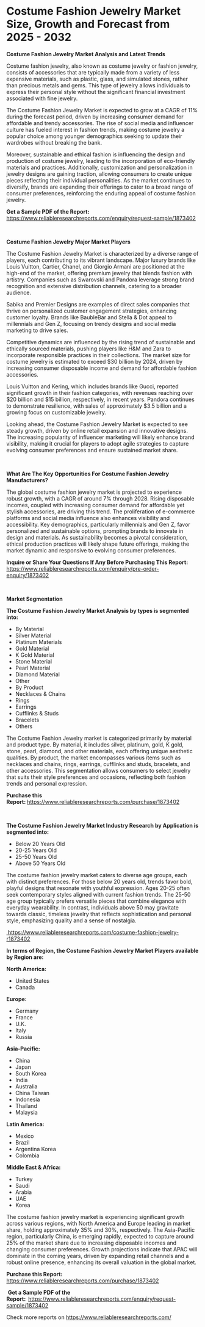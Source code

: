 <p><h1>Costume Fashion Jewelry Market Size, Growth and Forecast from 2025 - 2032</h1></p><p><strong>Costume Fashion Jewelry Market Analysis and Latest Trends</strong></p>
<p><p>Costume fashion jewelry, also known as costume jewelry or fashion jewelry, consists of accessories that are typically made from a variety of less expensive materials, such as plastic, glass, and simulated stones, rather than precious metals and gems. This type of jewelry allows individuals to express their personal style without the significant financial investment associated with fine jewelry. </p><p>The Costume Fashion Jewelry Market is expected to grow at a CAGR of 11% during the forecast period, driven by increasing consumer demand for affordable and trendy accessories. The rise of social media and influencer culture has fueled interest in fashion trends, making costume jewelry a popular choice among younger demographics seeking to update their wardrobes without breaking the bank. </p><p>Moreover, sustainable and ethical fashion is influencing the design and production of costume jewelry, leading to the incorporation of eco-friendly materials and practices. Additionally, customization and personalization in jewelry designs are gaining traction, allowing consumers to create unique pieces reflecting their individual personalities. As the market continues to diversify, brands are expanding their offerings to cater to a broad range of consumer preferences, reinforcing the enduring appeal of costume fashion jewelry.</p></p>
<p><strong>Get a Sample PDF of the Report:&nbsp;</strong> <a href="https://www.reliableresearchreports.com/enquiry/request-sample/1873402?utm_campaign=2743&utm_medium=2&utm_source=Github&utm_content=ia&utm_term=04042025&utm_id=costume-fashion-jewelry">https://www.reliableresearchreports.com/enquiry/request-sample/1873402</a></p>
<p>&nbsp;</p>
<p><strong>Costume Fashion Jewelry Major Market Players</strong></p>
<p><p>The Costume Fashion Jewelry Market is characterized by a diverse range of players, each contributing to its vibrant landscape. Major luxury brands like Louis Vuitton, Cartier, Chanel, and Giorgio Armani are positioned at the high-end of the market, offering premium jewelry that blends fashion with artistry. Companies such as Swarovski and Pandora leverage strong brand recognition and extensive distribution channels, catering to a broader audience.</p><p>Sabika and Premier Designs are examples of direct sales companies that thrive on personalized customer engagement strategies, enhancing customer loyalty. Brands like BaubleBar and Stella & Dot appeal to millennials and Gen Z, focusing on trendy designs and social media marketing to drive sales.</p><p>Competitive dynamics are influenced by the rising trend of sustainable and ethically sourced materials, pushing players like H&M and Zara to incorporate responsible practices in their collections. The market size for costume jewelry is estimated to exceed $30 billion by 2024, driven by increasing consumer disposable income and demand for affordable fashion accessories.</p><p>Louis Vuitton and Kering, which includes brands like Gucci, reported significant growth in their fashion categories, with revenues reaching over $20 billion and $15 billion, respectively, in recent years. Pandora continues to demonstrate resilience, with sales of approximately $3.5 billion and a growing focus on customizable jewelry.</p><p>Looking ahead, the Costume Fashion Jewelry Market is expected to see steady growth, driven by online retail expansion and innovative designs. The increasing popularity of influencer marketing will likely enhance brand visibility, making it crucial for players to adopt agile strategies to capture evolving consumer preferences and ensure sustained market share.</p></p>
<p>&nbsp;</p>
<p><strong>What Are The Key Opportunities For Costume Fashion Jewelry Manufacturers?</strong></p>
<p><p>The global costume fashion jewelry market is projected to experience robust growth, with a CAGR of around 7% through 2028. Rising disposable incomes, coupled with increasing consumer demand for affordable yet stylish accessories, are driving this trend. The proliferation of e-commerce platforms and social media influence also enhances visibility and accessibility. Key demographics, particularly millennials and Gen Z, favor personalized and sustainable options, prompting brands to innovate in design and materials. As sustainability becomes a pivotal consideration, ethical production practices will likely shape future offerings, making the market dynamic and responsive to evolving consumer preferences.</p></p>
<p><strong>Inquire or Share Your Questions If Any Before Purchasing This Report:</strong> <a href="https://www.reliableresearchreports.com/enquiry/pre-order-enquiry/1873402?utm_campaign=2743&utm_medium=2&utm_source=Github&utm_content=ia&utm_term=04042025&utm_id=costume-fashion-jewelry">https://www.reliableresearchreports.com/enquiry/pre-order-enquiry/1873402</a></p>
<p>&nbsp;</p>
<p><strong>Market Segmentation</strong></p>
<p><strong>The Costume Fashion Jewelry Market Analysis by types is segmented into:</strong></p>
<p><ul><li>By Material</li><li>Silver Material</li><li>Platinum Materials</li><li>Gold Material</li><li>K Gold Material</li><li>Stone Material</li><li>Pearl Material</li><li>Diamond Material</li><li>Other</li><li>By Product</li><li>Necklaces & Chains</li><li>Rings</li><li>Earrings</li><li>Cufflinks & Studs</li><li>Bracelets</li><li>Others</li></ul></p>
<p><p>The Costume Fashion Jewelry market is categorized primarily by material and product type. By material, it includes silver, platinum, gold, K gold, stone, pearl, diamond, and other materials, each offering unique aesthetic qualities. By product, the market encompasses various items such as necklaces and chains, rings, earrings, cufflinks and studs, bracelets, and other accessories. This segmentation allows consumers to select jewelry that suits their style preferences and occasions, reflecting both fashion trends and personal expression.</p></p>
<p><strong>Purchase this Report:&nbsp;</strong><a href="https://www.reliableresearchreports.com/purchase/1873402?utm_campaign=2743&utm_medium=2&utm_source=Github&utm_content=ia&utm_term=04042025&utm_id=costume-fashion-jewelry">https://www.reliableresearchreports.com/purchase/1873402</a></p>
<p>&nbsp;</p>
<p><strong>The Costume Fashion Jewelry Market Industry Research by Application is segmented into:</strong></p>
<p><ul><li>Below 20 Years Old</li><li>20-25 Years Old</li><li>25-50 Years Old</li><li>Above 50 Years Old</li></ul></p>
<p><p>The costume fashion jewelry market caters to diverse age groups, each with distinct preferences. For those below 20 years old, trends favor bold, playful designs that resonate with youthful expression. Ages 20-25 often seek contemporary styles aligned with current fashion trends. The 25-50 age group typically prefers versatile pieces that combine elegance with everyday wearability. In contrast, individuals above 50 may gravitate towards classic, timeless jewelry that reflects sophistication and personal style, emphasizing quality and a sense of nostalgia.</p></p>
<p><a href="https://www.reliableresearchreports.com/costume-fashion-jewelry-r1873402?utm_campaign=2743&utm_medium=2&utm_source=Github&utm_content=ia&utm_term=04042025&utm_id=costume-fashion-jewelry">&nbsp;https://www.reliableresearchreports.com/costume-fashion-jewelry-r1873402</a></p>
<p><strong>In terms of Region, the Costume Fashion Jewelry Market Players available by Region are:</strong></p>
<p>
    <p> <strong> North America: </strong>
        <ul>
            <li>United States</li>
            <li>Canada</li>
        </ul>
        </p> 
    <p> <strong> Europe: </strong>
        <ul>
            <li>Germany</li>
            <li>France</li>
            <li>U.K.</li>
            <li>Italy</li>
            <li>Russia</li>
        </ul>
        </p> 
    <p> <strong> Asia-Pacific: </strong>
        <ul>
            <li>China</li>
            <li>Japan</li>
            <li>South Korea</li>
            <li>India</li>
            <li>Australia</li>
            <li>China Taiwan</li>
            <li>Indonesia</li>
            <li>Thailand</li>
            <li>Malaysia</li>
        </ul>
        </p> 
    <p> <strong> Latin America: </strong>
        <ul>
            <li>Mexico</li>
            <li>Brazil</li>
            <li>Argentina Korea</li>
            <li>Colombia</li>
        </ul>
        </p> 
    <p> <strong> Middle East & Africa: </strong>
        <ul>
            <li>Turkey</li>
            <li>Saudi</li>
            <li>Arabia</li>
            <li>UAE</li>
            <li>Korea</li>
        </ul>
    </p>
    </p>
<p><p>The costume fashion jewelry market is experiencing significant growth across various regions, with North America and Europe leading in market share, holding approximately 35% and 30%, respectively. The Asia-Pacific region, particularly China, is emerging rapidly, expected to capture around 25% of the market share due to increasing disposable incomes and changing consumer preferences. Growth projections indicate that APAC will dominate in the coming years, driven by expanding retail channels and a robust online presence, enhancing its overall valuation in the global market.</p></p>
<p><strong>Purchase this Report: </strong><a href="https://www.reliableresearchreports.com/purchase/1873402?utm_campaign=2743&utm_medium=2&utm_source=Github&utm_content=ia&utm_term=04042025&utm_id=costume-fashion-jewelry">https://www.reliableresearchreports.com/purchase/1873402</a></p>
<p>&nbsp;<strong>Get a Sample PDF of the Report:&nbsp;&nbsp;</strong><a href="https://www.reliableresearchreports.com/enquiry/request-sample/1873402?utm_campaign=2743&utm_medium=2&utm_source=Github&utm_content=ia&utm_term=04042025&utm_id=costume-fashion-jewelry">https://www.reliableresearchreports.com/enquiry/request-sample/1873402</a></p>
<p><strong></strong></p>
<p>Check more reports on <a href="https://www.reliableresearchreports.com/?utm_campaign=2743&utm_medium=2&utm_source=Github&utm_content=ia&utm_term=04042025&utm_id=costume-fashion-jewelry">https://www.reliableresearchreports.com/</a></p>